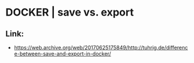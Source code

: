 # DOCKER \| save vs. export

## Link:

* https://web.archive.org/web/20170625175849/http://tuhrig.de/difference-between-save-and-export-in-docker/




